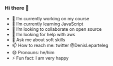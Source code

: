 ### Hi there 👋



- 🔭 I’m currently working on my course
- 🌱 I’m currently learning JavaScript
- 👯 I’m looking to collaborate on open source
- 🤔 I’m looking for help with aws
- 💬 Ask me about soft skills
- 📫 How to reach me: twitter @DenisLeparteleg
- 😄 Pronouns: he/him
- ⚡ Fun fact: I am very happy
